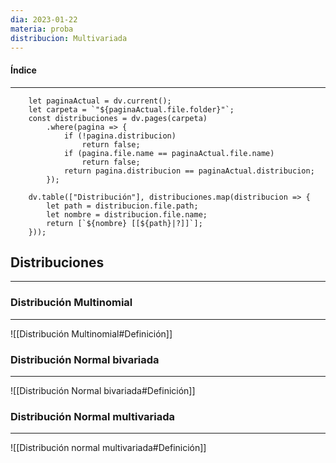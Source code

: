 ```yaml
---
dia: 2023-01-22
materia: proba
distribucion: Multivariada
---
```

#### Índice
---
```dataviewjs
	let paginaActual = dv.current();
	let carpeta = `"${paginaActual.file.folder}"`;
	const distribuciones = dv.pages(carpeta)
		.where(pagina => {
			if (!pagina.distribucion)
				return false;
			if (pagina.file.name == paginaActual.file.name)
				return false;
			return pagina.distribucion == paginaActual.distribucion;
		});
	
	dv.table(["Distribución"], distribuciones.map(distribucion => {
		let path = distribucion.file.path;
		let nombre = distribucion.file.name;
		return [`${nombre} [[${path}|?]]`];
	}));
```

## Distribuciones
---

### Distribución Multinomial
---
![[Distribución Multinomial#Definición]]


### Distribución Normal bivariada
---
![[Distribución Normal bivariada#Definición]]


### Distribución Normal multivariada
---
![[Distribución normal multivariada#Definición]]